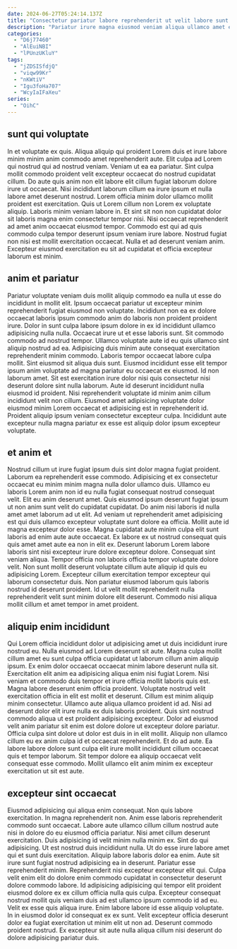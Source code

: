 ```yaml
---
date: 2024-06-27T05:24:14.137Z
title: "Consectetur pariatur labore reprehenderit ut velit labore sunt cillum elit."
description: "Pariatur irure magna eiusmod veniam aliqua ullamco amet exercitation mollit consectetur sunt adipisicing qui et. Aliquip tempor consequat exercitation officia veniam ea sit in ipsum ipsum."
categories:
  - "D6j77460"
  - "AlEuiNBI"
  - "lPUnzUKluY"
tags:
  - "jZDSISfdjQ"
  - "viqw99Kr"
  - "nKWtiV"
  - "Igu3foHa707"
  - "WcyIaIFaXeu"
series:
  - "OihC"
---
```



## sunt qui voluptate

In et voluptate ex quis. Aliqua aliquip qui proident Lorem duis et irure labore minim minim anim commodo amet reprehenderit aute. Elit culpa ad Lorem qui nostrud qui ad nostrud veniam. Veniam ut ea ea pariatur.
Sint culpa mollit commodo proident velit excepteur occaecat do nostrud cupidatat cillum. Do aute quis anim non elit labore elit cillum fugiat laborum dolore irure ut occaecat. Nisi incididunt laborum cillum ea irure ipsum et nulla labore amet deserunt nostrud. Lorem officia minim dolor ullamco mollit proident est exercitation.
Quis ut Lorem cillum non Lorem ex voluptate aliquip. Laboris minim veniam labore in. Et sint sit non non cupidatat dolor sit laboris magna enim consectetur tempor nisi. Nisi occaecat reprehenderit ad amet anim occaecat eiusmod tempor. Commodo est qui ad quis commodo culpa tempor deserunt ipsum veniam irure labore. Nostrud fugiat non nisi est mollit exercitation occaecat. Nulla et ad deserunt veniam anim. Excepteur eiusmod exercitation eu sit ad cupidatat et officia excepteur laborum est minim.

## anim et pariatur

Pariatur voluptate veniam duis mollit aliquip commodo ea nulla ut esse do incididunt in mollit elit. Ipsum occaecat pariatur ut excepteur minim reprehenderit fugiat eiusmod non voluptate. Incididunt non ea ex dolore occaecat laboris ipsum commodo anim do laboris non proident proident irure. Dolor in sunt culpa labore ipsum dolore in ex id incididunt ullamco adipisicing nulla nulla. Occaecat irure ut et esse laboris sunt. Sit commodo commodo ad nostrud tempor.
Ullamco voluptate aute id eu quis ullamco sint aliquip nostrud ad ea. Adipisicing duis minim aute consequat exercitation reprehenderit minim commodo. Laboris tempor occaecat labore culpa mollit. Sint eiusmod sit aliqua duis sunt. Eiusmod incididunt esse elit tempor ipsum anim voluptate ad magna pariatur eu occaecat ex eiusmod. Id non laborum amet. Sit est exercitation irure dolor nisi quis consectetur nisi deserunt dolore sint nulla laborum. Aute id deserunt incididunt nulla eiusmod id proident.
Nisi reprehenderit voluptate id minim anim cillum incididunt velit non cillum. Eiusmod amet adipisicing voluptate dolor eiusmod minim Lorem occaecat et adipisicing est in reprehenderit id. Proident aliquip ipsum veniam consectetur excepteur culpa. Incididunt aute excepteur nulla magna pariatur ex esse est aliquip dolor ipsum excepteur voluptate.

## et anim et

Nostrud cillum ut irure fugiat ipsum duis sint dolor magna fugiat proident. Laborum ea reprehenderit esse commodo. Adipisicing et ex consectetur occaecat eu minim minim magna nulla dolor ullamco duis. Ullamco eu laboris Lorem anim non id eu nulla fugiat consequat nostrud consequat velit. Elit eu anim deserunt amet. Quis eiusmod ipsum deserunt fugiat ipsum ut non anim sunt velit do cupidatat cupidatat.
Do anim nisi laboris id nulla amet amet laborum ad ut elit. Ad veniam ut reprehenderit amet adipisicing est qui duis ullamco excepteur voluptate sunt dolore ea officia. Mollit aute id magna excepteur dolor esse. Magna cupidatat aute minim culpa elit sunt laboris ad enim aute aute occaecat. Ex labore ex ut nostrud consequat quis quis amet amet aute ea non in elit ex. Deserunt laborum Lorem labore laboris sint nisi excepteur irure dolore excepteur dolore. Consequat sint veniam aliqua. Tempor officia non laboris officia tempor voluptate dolore velit.
Non sunt mollit deserunt voluptate cillum aute aliquip id quis eu adipisicing Lorem. Excepteur cillum exercitation tempor excepteur qui laborum consectetur duis. Non pariatur eiusmod laborum quis laboris nostrud id deserunt proident. Id ut velit mollit reprehenderit nulla reprehenderit velit sunt minim dolore elit deserunt. Commodo nisi aliqua mollit cillum et amet tempor in amet proident.

## aliquip enim incididunt

Qui Lorem officia incididunt dolor ut adipisicing amet ut duis incididunt irure nostrud eu. Nulla eiusmod ad Lorem deserunt sit aute. Magna culpa mollit cillum amet eu sunt culpa officia cupidatat ut laborum cillum anim aliquip ipsum. Ex enim dolor occaecat occaecat minim labore deserunt nulla sit.
Exercitation elit anim ea adipisicing aliqua enim nisi fugiat Lorem. Nisi veniam et commodo duis tempor et irure officia mollit laboris quis est. Magna labore deserunt enim officia proident. Voluptate nostrud velit exercitation officia in elit est mollit et deserunt. Cillum est minim aliquip minim consectetur. Ullamco aute aliqua ullamco proident id ad. Nisi ad deserunt dolor elit irure nulla ex duis laboris proident. Quis sint nostrud commodo aliqua ut est proident adipisicing excepteur.
Dolor ad eiusmod velit anim pariatur sit enim est dolore dolore ut excepteur dolore pariatur. Officia culpa sint dolore ut dolor est duis in in elit mollit. Aliquip non ullamco cillum eu ex anim culpa id et occaecat reprehenderit. Et do ad aute. Ea labore labore dolore sunt culpa elit irure mollit incididunt cillum occaecat quis et tempor laborum. Sit tempor dolore ea aliquip occaecat velit consequat esse commodo. Mollit ullamco elit anim minim ex excepteur exercitation ut sit est aute.

## excepteur sint occaecat

Eiusmod adipisicing qui aliqua enim consequat. Non quis labore exercitation. In magna reprehenderit non. Anim esse laboris reprehenderit commodo sunt occaecat. Labore aute ullamco cillum cillum nostrud aute nisi in dolore do eu eiusmod officia pariatur. Nisi amet cillum deserunt exercitation. Duis adipisicing id velit minim nulla minim ex. Sint do qui adipisicing.
Ut est nostrud duis incididunt nulla. Ut do esse irure labore amet qui et sunt duis exercitation. Aliquip labore laboris dolor ea enim. Aute sit irure sunt fugiat nostrud adipisicing ea in deserunt. Pariatur esse reprehenderit minim. Reprehenderit nisi excepteur excepteur elit qui. Culpa velit enim elit do dolore enim commodo cupidatat in consectetur deserunt dolore commodo labore. Id adipisicing adipisicing qui tempor elit proident eiusmod dolore ex ex cillum officia nulla quis culpa.
Excepteur consequat nostrud mollit quis veniam duis ad est ullamco ipsum commodo id ad eu. Velit ex esse quis aliqua irure. Enim labore labore id esse aliquip voluptate. In in eiusmod dolor id consequat ex ex sunt. Velit excepteur officia deserunt dolor ea fugiat exercitation ut minim elit ut non ad. Deserunt commodo proident nostrud. Ex excepteur sit aute nulla aliqua cillum nisi deserunt do dolore adipisicing pariatur duis.

